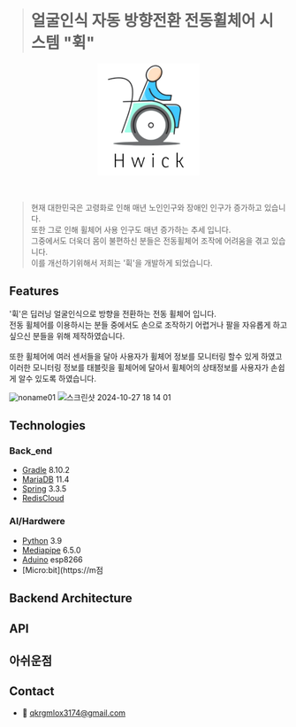 
> # 얼굴인식 자동 방향전환 전동휠체어 시스템 "휙"

<div align="center">

  <!--프로젝트 대문 이미지-->
![Project Title](image.png)

</div>


<br />



> 현재 대한민국은 고령화로 인해 매년 노인인구와 장애인 인구가 증가하고 있습니다.<br />
> 또한 그로 인해 휠체어 사용 인구도 매년 증가하는 추세 입니다.<br />
> 그중에서도 더욱더 몸이 불편하신 분들은 전동휠체어 조작에 어려움을 겪고 있습니다.<br />
> 이를 개선하기위해서 저희는 '휙'을 개발하게 되었습니다.<br />

## Features
'휙'은 딥러닝 얼굴인식으로 방향을 전환하는 전동 휠체어 입니다.<br />
전동 휠체어를 이용하시는 분들 중에서도 손으로 조작하기 어렵거나 팔을 자유롭게 하고싶으신 분들을 위해 제작하였습니다.<br />
<br />
또한 휠체어에 여러 센서들을 달아 사용자가 휠체어 정보를 모니터링 할수 있게 하였고<br />
이러한 모니터링 정보를 태블릿을 휠체어에 달아서 휠체어의 상태정보를 사용자가 손쉽게 알수 있도록 하였습니다.
<br />

![noname01](https://github.com/user-attachments/assets/8e9502c6-f1b1-4951-a9c2-9836e298006e)
<img width="1091" alt="스크린샷 2024-10-27 18 14 01" src="https://github.com/user-attachments/assets/17a89664-9b7c-4788-aef1-fb6f857f3c32">


## Technologies

### Back_end

- [Gradle](https://gradle.org/) 8.10.2
- [MariaDB](https://mariadb.org/) 11.4
- [Spring](https://spring.io/) 3.3.5
- [RedisCloud](https://redis.io/cloud/)



### AI/Hardwere

- [Python](https://www.python.org/) 3.9
- [Mediapipe](https://github.com/google-ai-edge/mediapipe) 6.5.0
- [Aduino](https://www.arduino.cc/) esp8266
- [Micro:bit](https://m점

## Backend Architecture
## API
## 아쉬운점


## Contact
- 📧 qkrgmlox3174@gmail.com







<!--Url for Badges-->
[license-shield]: https://img.shields.io/github/license/dev-ujin/readme-template?labelColor=D8D8D8&color=04B4AE
[repository-size-shield]: https://img.shields.io/github/repo-size/dev-ujin/readme-template?labelColor=D8D8D8&color=BE81F7
[issue-closed-shield]: https://img.shields.io/github/issues-closed/dev-ujin/readme-template?labelColor=D8D8D8&color=FE9A2E

<!--Url for Buttons-->
[readme-eng-shield]: https://img.shields.io/badge/-readme%20in%20english-2E2E2E?style=for-the-badge
[view-demo-shield]: https://img.shields.io/badge/-%F0%9F%98%8E%20view%20demo-F3F781?style=for-the-badge
[view-demo-url]: https://dev-ujin.github.io
[report-bug-shield]: https://img.shields.io/badge/-%F0%9F%90%9E%20report%20bug-F5A9A9?style=for-the-badge
[report-bug-url]: https://github.com/dev-ujin/readme-template/issues
[request-feature-shield]: https://img.shields.io/badge/-%E2%9C%A8%20request%20feature-A9D0F5?style=for-the-badge
[request-feature-url]: https://github.com/dev-ujin/readme-template/issues

<!--URLS-->
[license-url]: LICENSE.md
[contribution-url]: CONTRIBUTION.md
[readme-eng-url]: ../README.md
